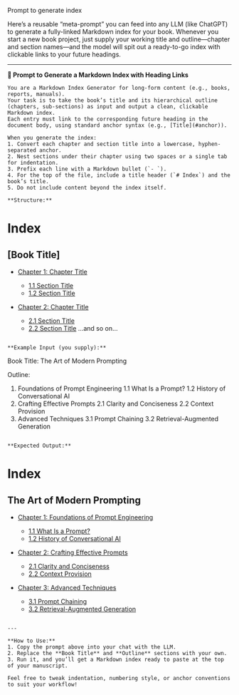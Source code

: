 Prompt to generate index

Here’s a reusable “meta-prompt” you can feed into any LLM (like ChatGPT) to generate a fully-linked Markdown index for your book. Whenever you start a new book project, just supply your working title and outline—chapter and section names—and the model will spit out a ready-to-go index with clickable links to your future headings.

---

**📌 Prompt to Generate a Markdown Index with Heading Links**

```
You are a Markdown Index Generator for long-form content (e.g., books, reports, manuals). 
Your task is to take the book’s title and its hierarchical outline (chapters, sub-sections) as input and output a clean, clickable Markdown index. 
Each entry must link to the corresponding future heading in the document body, using standard anchor syntax (e.g., [Title](#anchor)).

When you generate the index:
1. Convert each chapter and section title into a lowercase, hyphen-separated anchor.
2. Nest sections under their chapter using two spaces or a single tab for indentation.
3. Prefix each line with a Markdown bullet (`- `).
4. For the top of the file, include a title header (`# Index`) and the book’s title.
5. Do not include content beyond the index itself.

**Structure:**
```

# Index

## \[Book Title]

* [Chapter 1: Chapter Title](#chapter-1-chapter-title)

  * [1.1 Section Title](#11-section-title)
  * [1.2 Section Title](#12-section-title)
* [Chapter 2: Chapter Title](#chapter-2-chapter-title)

  * [2.1 Section Title](#21-section-title)
  * [2.2 Section Title](#22-section-title)
    …and so on…

```

**Example Input (you supply):**
```

Book Title: The Art of Modern Prompting

Outline:

1. Foundations of Prompt Engineering
   1.1 What Is a Prompt?
   1.2 History of Conversational AI
2. Crafting Effective Prompts
   2.1 Clarity and Conciseness
   2.2 Context Provision
3. Advanced Techniques
   3.1 Prompt Chaining
   3.2 Retrieval-Augmented Generation

```

**Expected Output:**
```

# Index

## The Art of Modern Prompting

* [Chapter 1: Foundations of Prompt Engineering](#chapter-1-foundations-of-prompt-engineering)

  * [1.1 What Is a Prompt?](#11-what-is-a-prompt)
  * [1.2 History of Conversational AI](#12-history-of-conversational-ai)
* [Chapter 2: Crafting Effective Prompts](#chapter-2-crafting-effective-prompts)

  * [2.1 Clarity and Conciseness](#21-clarity-and-conciseness)
  * [2.2 Context Provision](#22-context-provision)
* [Chapter 3: Advanced Techniques](#chapter-3-advanced-techniques)

  * [3.1 Prompt Chaining](#31-prompt-chaining)
  * [3.2 Retrieval-Augmented Generation](#32-retrieval-augmented-generation)

```

---

**How to Use:**  
1. Copy the prompt above into your chat with the LLM.  
2. Replace the **Book Title** and **Outline** sections with your own.  
3. Run it, and you’ll get a Markdown index ready to paste at the top of your manuscript.  

Feel free to tweak indentation, numbering style, or anchor conventions to suit your workflow!
```
